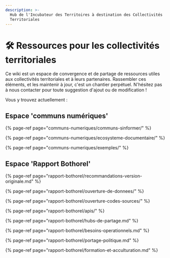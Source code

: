 ```yaml
---
description: >-
  Hub de l'Incubateur des Territoires à destination des Collectivités
  Territoriales
---
```


# 🛠 Ressources pour les collectivités territoriales

Ce wiki est un espace de convergence et de partage de ressources utiles aux collectivités territoriales et à leurs partenaires. Rassembler ces éléments, et les maintenir à jour, c'est un chantier perpétuel. N'hésitez pas à nous contacter pour toute suggestion d'ajout ou de modification !

Vous y trouvez actuellement :

## Espace 'communs numériques'

{% page-ref page="communs-numeriques/communs-sinformer/" %}

{% page-ref page="communs-numeriques/ecosysteme-documentaire/" %}

{% page-ref page="communs-numeriques/exemples/" %}

## Espace 'Rapport Bothorel'

{% page-ref page="rapport-bothorel/recommandations-version-originale.md" %}

{% page-ref page="rapport-bothorel/ouverture-de-donnees/" %}

{% page-ref page="rapport-bothorel/ouverture-codes-sources/" %}

{% page-ref page="rapport-bothorel/apis/" %}

{% page-ref page="rapport-bothorel/hubs-de-partage.md" %}

{% page-ref page="rapport-bothorel/besoins-operationnels.md" %}

{% page-ref page="rapport-bothorel/portage-politique.md" %}

{% page-ref page="rapport-bothorel/formation-et-acculturation.md" %}

 





